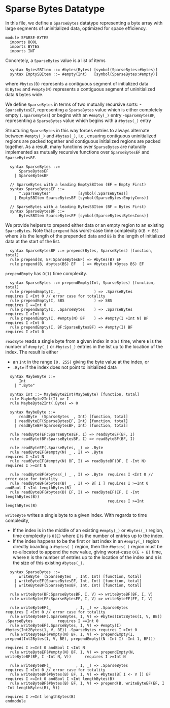 # Sparse Bytes Datatype
In this file, we define a `SparseBytes` datatype representing a byte array with large segments of uninitialized data, optimized for space efficiency.
```k
module SPARSE-BYTES
  imports BOOL
  imports BYTES
  imports INT
```
Concretely, a `SparseBytes` value is a list of items
```k
  syntax BytesSBItem ::= #bytes(Bytes) [symbol(SparseBytes:#bytes)]
  syntax EmptySBItem ::= #empty(Int)   [symbol(SparseBytes:#empty)]
```
where `#bytes(B)` represents a contiguous segment of initialized data `B:Bytes` and `#empty(N)` represents a contiguous segment of uninitialized data `N` bytes wide.

We define `SparseBytes` in terms of two mutually recursive sorts:
-`SparseBytesEF`, representing a `SparseBytes` value which is either completely empty (`.SparseBytes`) or begins with an `#empty(_)` entry
-`SparseBytesBF`, representing a `SparseBytes` value which begins with a `#bytes(_)` entry

Structuring `SparseBytes` in this way forces entries to always alternate between `#empty(_)` and `#bytes(_)`, i.e., ensuring contiguous uninitialized regions are packed together and contiguous initialized regions are packed together. As a result, many functions over `SparseBytes` are naturally implemented as mutually recursive functions over `SparseBytesEF` and `SparseBytesBF`.
```k
  syntax SparseBytes ::=
      SparseBytesEF
    | SparseBytesBF

  // SparseBytes with a leading EmptySBItem (EF = Empty First)
  syntax SparseBytesEF ::=
      ".SparseBytes"            [symbol(.SparseBytes)]
    | EmptySBItem SparseBytesBF [symbol(SparseBytes:EmptyCons)]

  // SparseBytes with a leading BytesSBItem (BF = Bytes First)
  syntax SparseBytesBF ::=
      BytesSBItem SparseBytesEF [symbol(SparseBytes:BytesCons)]
```
We provide helpers to prepend either data or an empty region to an existing `SparseBytes`. Note that `prepend` has worst-case time complexity `O(B + BS)` where `B` is the length of the prepended data and `BS` is the length of initialized data at the start of the list.
```k
  syntax SparseBytesBF ::= prepend(Bytes, SparseBytes) [function, total]
  rule prepend(B, EF:SparseBytesEF) => #bytes(B) EF
  rule prepend(B, #bytes(BS) EF   ) => #bytes(B +Bytes BS) EF
```
`prependEmpty` has `O(1)` time complexity.
```k
  syntax SparseBytes ::= prependEmpty(Int, SparseBytes) [function, total]
  rule prependEmpty(I, _               ) => .SparseBytes        requires I <Int 0 // error case for totality
  rule prependEmpty(I, SBS             ) => SBS                 requires I ==Int 0
  rule prependEmpty(I, .SparseBytes    ) => .SparseBytes        requires I >Int 0
  rule prependEmpty(I, #empty(N) BF    ) => #empty(I +Int N) BF requires I >Int 0
  rule prependEmpty(I, BF:SparseBytesBF) => #empty(I) BF        requires I >Int 0
```
`readByte` reads a single byte from a given index in `O(E)` time, where `E` is the number of `#empty(_)` or `#bytes(_)` entries in the list up to the location of the index. The result is either
- an `Int` in the range `[0, 255)` giving the byte value at the index, or
- `.Byte` if the index does not point to initialized data
```k
  syntax MaybeByte ::=
      Int
    | ".Byte"
  
  syntax Int ::= MaybeByte2Int(MaybeByte) [function, total]
  rule MaybeByte2Int(I) => I
  rule MaybeByte2Int(.Byte) => 0

  syntax MaybeByte ::=
      readByte  (SparseBytes  , Int) [function, total]
    | readByteEF(SparseBytesEF, Int) [function, total]
    | readByteBF(SparseBytesBF, Int) [function, total]

  rule readByte(EF:SparseBytesEF, I) => readByteEF(EF, I)
  rule readByte(BF:SparseBytesBF, I) => readByteBF(BF, I)

  rule readByteEF(.SparseBytes, _) => .Byte
  rule readByteEF(#empty(N) _ , I) => .Byte                    requires I <Int N
  rule readByteEF(#empty(N) BF, I) => readByteBF(BF, I -Int N) requires I >=Int N

  rule readByteBF(#bytes(_) _ , I) => .Byte  requires I <Int 0 // error case for totality
  rule readByteBF(#bytes(B) _ , I) => B[ I ] requires I >=Int 0 andBool I <Int lengthBytes(B)
  rule readByteBF(#bytes(B) EF, I) => readByteEF(EF, I -Int lengthBytes(B))
                                             requires I >=Int lengthBytes(B)
```
`writeByte` writes a single byte to a given index. With regards to time complexity,
- If the index is in the middle of an existing `#empty(_)` or `#bytes(_)` region, time complexity is `O(E)` where `E` is the number of entries up to the index.
- If the index happens to be the first or last index in an `#empty(_)` region directly boarding a `#bytes(_)` region, then the `#bytes(_)` region must be re-allocated to append the new value, giving worst-case `O(E + B)` time, where `E` is the number of entries up to the location of the index and `B` is the size of this existing `#bytes(_)`.
```k
  syntax SparseBytes ::=
      writeByte  (SparseBytes  , Int, Int) [function, total]
    | writeByteEF(SparseBytesEF, Int, Int) [function, total]
    | writeByteBF(SparseBytesBF, Int, Int) [function, total]

  rule writeByte(BF:SparseBytesBF, I, V) => writeByteBF(BF, I, V)
  rule writeByte(EF:SparseBytesEF, I, V) => writeByteEF(EF, I, V)

  rule writeByteEF(_           , I, _) => .SparseBytes                                       requires I <Int 0 // error case for totality
  rule writeByteEF(.SparseBytes, I, V) => #bytes(Int2Bytes(1, V, BE)) .SparseBytes           requires I ==Int 0
  rule writeByteEF(.SparseBytes, I, V) => #empty(I) #bytes(Int2Bytes(1, V, BE)) .SparseBytes requires I >Int 0
  rule writeByteEF(#empty(N) BF, I, V) => prependEmpty(I, prepend(Int2Bytes(1, V, BE), prependEmpty((N -Int I) -Int 1, BF)))
                                                                                             requires I >=Int 0 andBool I <Int N
  rule writeByteEF(#empty(N) BF, I, V) => prependEmpty(N, writeByteBF(BF, I -Int N, V))      requires I >=Int N

  rule writeByteBF(_           , I, _) => .SparseBytes           requires I <Int 0 // error case for totality
  rule writeByteBF(#bytes(B) EF, I, V) => #bytes(B[ I <- V ]) EF requires I >=Int 0 andBool I <Int lengthBytes(B)
  rule writeByteBF(#bytes(B) EF, I, V) => prepend(B, writeByteEF(EF, I -Int lengthBytes(B), V))
                                                                 requires I >=Int lengthBytes(B)
endmodule
```
